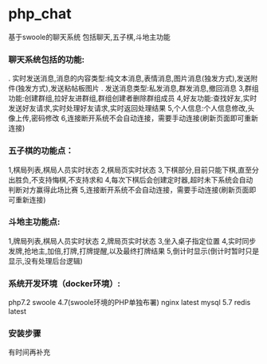 # php_chat
基于swoole的聊天系统 包括聊天,五子棋,斗地主功能

### 聊天系统包括的功能:
. 实时发送消息,消息的内容类型:纯文本消息,表情消息,图片消息(独发方式),发送附件(独发方式),发送粘帖板图片
. 发送消息类型:私发消息,群发消息,撤回消息
3,群组功能:创建群组,拉好友进群组,群组创建者删除群组成员
4,好友功能:查找好友,实时发送好友请求,实时处理好友请求,实时返回处理结果
5,个人信息:个人信息修改,头像上传,密码修改
6,连接断开系统不会自动连接，需要手动连接(刷新页面即可重新连接)

### 五子棋的功能点：
1,棋局列表,棋局人员实时状态
2,棋局页实时状态
3,下棋部分,目前只能下棋,直至分出胜负,不支持悔棋,不支持求和
4,每次下棋后会创建定时器,超时未下系统会自动判断对方赢得此场比赛
5,连接断开系统不会自动连接，需要手动连接(刷新页面即可重新连接)

### 斗地主功能点:
1,牌局列表,棋局人员实时状态
2,牌局页实时状态
3,坐入桌子指定位置
4,实时同步发牌,抢地主,加倍,打牌,打牌提醒,以及最终打牌结果
5,倒计时显示(倒计时暂时只是显示,没有处理后台逻辑)

### 系统开发环境（docker环境）:
php7.2
swoole 4.7(swoole环境的PHP单独布署)
nginx latest
mysql 5.7
redis latest

### 安装步骤
有时间再补充
